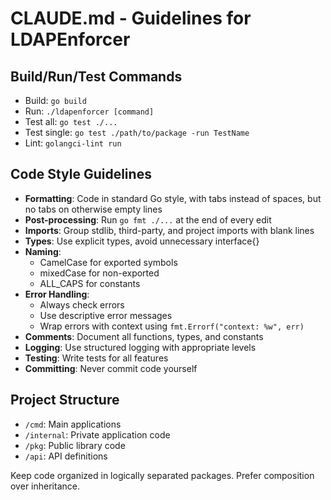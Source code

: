 # CLAUDE.md - Guidelines for LDAPEnforcer

## Build/Run/Test Commands
- Build: `go build`
- Run: `./ldapenforcer [command]`
- Test all: `go test ./...`
- Test single: `go test ./path/to/package -run TestName`
- Lint: `golangci-lint run`

## Code Style Guidelines
- **Formatting**: Code in standard Go style, with tabs instead of spaces, but no tabs on otherwise empty lines
- **Post-processing**: Run `go fmt ./...` at the end of every edit
- **Imports**: Group stdlib, third-party, and project imports with blank lines
- **Types**: Use explicit types, avoid unnecessary interface{}
- **Naming**:
  - CamelCase for exported symbols
  - mixedCase for non-exported
  - ALL_CAPS for constants
- **Error Handling**:
  - Always check errors
  - Use descriptive error messages
  - Wrap errors with context using `fmt.Errorf("context: %w", err)`
- **Comments**: Document all functions, types, and constants
- **Logging**: Use structured logging with appropriate levels
- **Testing**: Write tests for all features
- **Committing**: Never commit code yourself

## Project Structure
- `/cmd`: Main applications
- `/internal`: Private application code
- `/pkg`: Public library code
- `/api`: API definitions

Keep code organized in logically separated packages. Prefer composition over inheritance.
